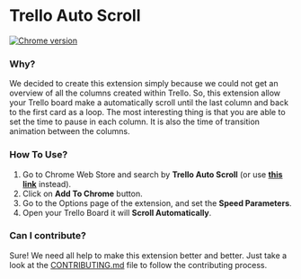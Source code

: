 # Trello Auto Scroll

[![Chrome version][badge-chrome]][link-chrome]

[badge-chrome]: https://img.shields.io/badge/Chrome-v1.3-blue.svg
[link-chrome]: https://chrome.google.com/webstore/detail/trello-auto-scroll/iheeklbhnidcdjfkonakkkbbjophomkk "Version published on Chrome Web Store"

### Why?
We decided to create this extension simply because we could not get an overview of all the columns created within Trello.
So, this extension allow your Trello board make a automatically scroll until the last column and back to the first card as a loop.
The most interesting thing is that you are able to set the time to pause in each column. It is also the time of transition animation between the columns.

### How To Use?
1. Go to Chrome Web Store and search by **Trello Auto Scroll** (or use **[this link](https://chrome.google.com/webstore/detail/trello-auto-scroll/iheeklbhnidcdjfkonakkkbbjophomkk)** instead).
2. Click on **Add To Chrome** button.
3. Go to the Options page of the extension, and set the **Speed Parameters**.
4. Open your Trello Board it will **Scroll Automatically**.

### Can I contribute?
Sure! We need all help to make this extension better and better. Just take a look at the [CONTRIBUTING.md](https://github.com/williankeller/trello-auto-scroll/blob/master/CONTRIBUTING.md) file to follow the contributing process. 
